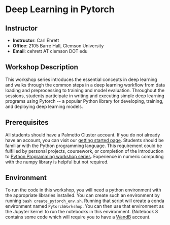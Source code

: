 # Deep Learning in Pytorch 

## Instructor
- **Instructor**: Carl Ehrett
- **Office**: 2105 Barre Hall, Clemson University
- **Email**: cehrett AT clemson DOT edu

## Workshop Description
This workshop series introduces the essential concepts in deep learning and walks through the common steps in a deep learning workflow from data loading and preprocessing to training and model evaluation. Throughout the sessions, students participate in writing and executing simple deep learning programs using Pytorch -- a popular Python library for developing, training, and deploying deep learning models.

## Prerequisites
All students should have a Palmetto Cluster account. If you do not already have an account, you can visit our [getting started page](https://docs.rcd.clemson.edu/palmetto/starting). Students should be familiar with the Python programming language. This requirement could be fulfilled by personal projects, coursework, or completion of the Introduction to [Python Programming workshop series](https://clemsonciti.github.io/rcde_workshops/python_programming/00-index.html). Experience in numeric computing with the numpy library is helpful but not required.

## Environment
To run the code in this workshop, you will need a python environment with the appropriate libraries installed. You can create such an environment by running `bash create_pytorch_env.sh`. Running that script will create a conda environment named `PytorchWorkshop`. You can then use that environment as the Jupyter kernel to run the notebooks in this environment. (Notebook 8 contains some code which will require you to have a [WandB](https://wandb.ai/home) account.
